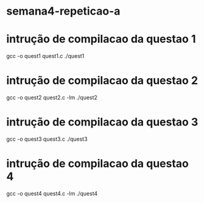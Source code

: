 # semana4-repeticao-a

# intrução de compilacao da questao 1
gcc -o quest1 quest1.c
./quest1

# intrução de compilacao da questao 2
gcc -o quest2 quest2.c -lm
./quest2

# intrução de compilacao da questao 3
gcc -o quest3 quest3.c
./quest3

# intrução de compilacao da questao 4
gcc -o quest4 quest4.c -lm
./quest4